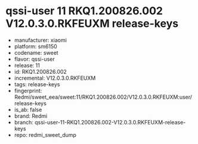 # qssi-user 11 RKQ1.200826.002 V12.0.3.0.RKFEUXM release-keys
- manufacturer: xiaomi
- platform: sm6150
- codename: sweet
- flavor: qssi-user
- release: 11
- id: RKQ1.200826.002
- incremental: V12.0.3.0.RKFEUXM
- tags: release-keys
- fingerprint: Redmi/sweet_eea/sweet:11/RKQ1.200826.002/V12.0.3.0.RKFEUXM:user/release-keys
- is_ab: false
- brand: Redmi
- branch: qssi-user-11-RKQ1.200826.002-V12.0.3.0.RKFEUXM-release-keys
- repo: redmi_sweet_dump
